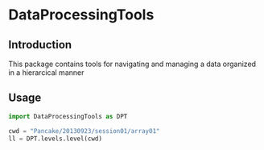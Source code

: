 # DataProcessingTools

## Introduction
This package contains tools for navigating and managing a data organized in a hierarcical manner

## Usage

```python
import DataProcessingTools as DPT

cwd = "Pancake/20130923/session01/array01"
ll = DPT.levels.level(cwd)
```

